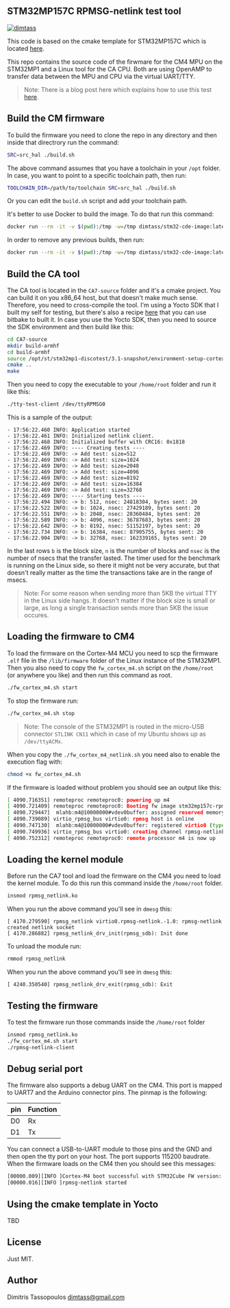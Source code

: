 STM32MP157C RPMSG-netlink test tool
----

[![dimtass](https://circleci.com/gh/dimtass/stm32mp1-cmake-rpmsg-test.svg?style=svg)](https://circleci.com/gh/dimtass/stm32mp1-cmake-rpmsg-test)

This code is based on the cmake template for STM32MP157C which is located [here](https://github.com/dimtass/stm32mp1-cmake-template).

This repo contains the source code of the firwmare for the CM4 MPU on the STM32MP1
and a Linux tool for the CA CPU. Both are using OpenAMP to transfer data between
the MPU and CPU via the virtual UART/TTY.

> Note: There is a blog post here which explains how to use this test [here](https://www.stupid-projects.com/benchmarking-the-stm32mp1-ipc-between-the-mcu-and-cpu-part-2/).

## Build the CM firmware
To build the firmware you need to clone the repo in any directory and then inside
that directrory run the command:

```sh
SRC=src_hal ./build.sh
```

The above command assumes that you have a toolchain in your `/opt` folder. In case,
you want to point to a specific toolchain path, then run:

```sh
TOOLCHAIN_DIR=/path/to/toolchain SRC=src_hal ./build.sh
```

Or you can edit the `build.sh` script and add your toolchain path.

It's better to use Docker to build the image. To do that run this command:
```sh
docker run --rm -it -v $(pwd):/tmp -w=/tmp dimtass/stm32-cde-image:latest -c "SRC=src_hal ./build.sh"
```

In order to remove any previous builds, then run:
```sh
docker run --rm -it -v $(pwd):/tmp -w=/tmp dimtass/stm32-cde-image:latest -c "CLEANBUILD=true SRC=src_hal ./build.sh"
```

## Build the CA tool
The CA tool is located in the `CA7-source` folder and it's a cmake project. You can build it
on you x86_64 host, but that doesn't make much sense. Therefore, you need to cross-compile
the tool. I'm using a Yocto SDK that I built my self for testing, but there's also a recipe
[here]() that you can use bitbake to built it. In case you use the Yocto SDK, then you need
to source the SDK environment and then build like this:

```sh
cd CA7-source
mkdir build-armhf
cd build-armhf
source /opt/st/stm32mp1-discotest/3.1-snapshot/environment-setup-cortexa7t2hf-neon-vfpv4-ostl-linux-gnueabi 
cmake ..
make
```

Then you need to copy the executable to your `/home/root` folder and run it like this:
```sh
./tty-test-client /dev/ttyRPMSG0
```

This is a sample of the output:

```
- 17:56:22.460 INFO: Application started
- 17:56:22.461 INFO: Initialized netlink client.
- 17:56:22.468 INFO: Initialized buffer with CRC16: 0x1818
- 17:56:22.469 INFO: ---- Creating tests ----
- 17:56:22.469 INFO: -> Add test: size=512
- 17:56:22.469 INFO: -> Add test: size=1024
- 17:56:22.469 INFO: -> Add test: size=2048
- 17:56:22.469 INFO: -> Add test: size=4096
- 17:56:22.469 INFO: -> Add test: size=8192
- 17:56:22.469 INFO: -> Add test: size=16384
- 17:56:22.469 INFO: -> Add test: size=32768
- 17:56:22.469 INFO: ---- Starting tests ----
- 17:56:22.494 INFO: -> b: 512, nsec: 24818304, bytes sent: 20
- 17:56:22.522 INFO: -> b: 1024, nsec: 27429189, bytes sent: 20
- 17:56:22.551 INFO: -> b: 2048, nsec: 28360484, bytes sent: 20
- 17:56:22.589 INFO: -> b: 4096, nsec: 36787683, bytes sent: 20
- 17:56:22.642 INFO: -> b: 8192, nsec: 51152197, bytes sent: 20
- 17:56:22.734 INFO: -> b: 16384, nsec: 87905755, bytes sent: 20
- 17:56:22.904 INFO: -> b: 32768, nsec: 162339165, bytes sent: 20
```

In the last rows `b` is the block size, `n` is the number of blocks and `nsec` is the number
of nsecs that the transfer lasted. The timer used for the benchmark is running on the Linux
side, so there it might not be very accurate, but that doesn't really matter as the time the
transactions take are in the range of msecs.

> Note: For some reason when sending more than 5KB the virtual TTY in the Linux side hangs.
It doesn't matter if the block size is small or large, as long a single transaction sends more
than 5KB the issue occures.

## Loading the firmware to CM4
To load the firmware on the Cortex-M4 MCU you need to scp the firmware `.elf` file in the
`/lib/firmware` folder of the Linux instance of the STM32MP1. Then you also need to copy the
`fw_cortex_m4.sh` script on the `/home/root` (or anywhere you like) and then run this command
as root.
```sh
./fw_cortex_m4.sh start
```

To stop the firmware run:
```sh
./fw_cortex_m4.sh stop
```

> Note: The console of the STM32MP1 is routed in the micro-USB connector `STLINK CN11` which
in case of my Ubuntu shows up as `/dev/ttyACMx`.

When you copy the `./fw_cortex_m4_netlink.sh` you need also to enable the execution flag with:
```sh
chmod +x fw_cortex_m4.sh
```

If the firmware is loaded without problem you should see an output like this:
```sh
[ 4090.716351] remoteproc remoteproc0: powering up m4
[ 4090.721409] remoteproc remoteproc0: Booting fw image stm32mp157c-rpmsg-netlink.elf, size 696716
[ 4090.729447]  mlahb:m4@10000000#vdev0buffer: assigned reserved memory node vdev0buffer@10042000
[ 4090.739089] virtio_rpmsg_bus virtio0: rpmsg host is online
[ 4090.747130]  mlahb:m4@10000000#vdev0buffer: registered virtio0 (type 7)
[ 4090.749936] virtio_rpmsg_bus virtio0: creating channel rpmsg-netlink addr 0x0
[ 4090.752312] remoteproc remoteproc0: remote processor m4 is now up
 ```


## Loading the kernel module
Before run the CA7 tool and load the firmware on the CM4 you need to load the kernel module.
To do this run this command inside the `/home/root` folder.

```sh
insmod rpmsg_netlink.ko
```

When you run the above command you'll see in `dmesg` this:
```
[ 4170.279590] rpmsg_netlink virtio0.rpmsg-netlink.-1.0: rpmsg-netlink created netlink socket
[ 4170.286882] rpmsg_netlink_drv_init(rpmsg_sdb): Init done
```

To unload the module run:
```sh
rmmod rpmsg_netlink
```

When you run the above command you'll see in `dmesg` this:
```
[ 4240.350540] rpmsg_netlink_drv_exit(rpmsg_sdb): Exit
```

## Testing the firmware
To test the firmware run those commands inside the `/home/root` folder

```sh
insmod rpmsg_netlink.ko
./fw_cortex_m4.sh start
./rpmsg-netlink-client
```

## Debug serial port
The firmware also supports a debug UART on the CM4. This port is mapped to UART7 and the
Arduino connector pins. The pinmap is the following:

pin | Function
-|-
D0 | Rx
D1 | Tx

You can connect a USB-to-UART module to those pins and the GND and then open the tty port
on your host. The port supports 115200 baudrate. When the firmware loads on the CM4 then
you should see this messages:

```sh
[00000.009][INFO ]Cortex-M4 boot successful with STM32Cube FW version: v1.2.0
[00000.016][INFO ]rpmsg-netlink started
```

## Using the cmake template in Yocto
TBD

## License
Just MIT.

## Author
Dimitris Tassopoulos <dimtass@gmail.com>